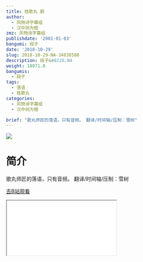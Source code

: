 ```yaml
---
title: 桂歌丸 鹤
author:
  - 风物诗字幕组
  - 汉中则为橙
zmz: 风物诗字幕组
publishdate: '2001-01-03'
bangumi: 段子
date: '2018-10-29'
slug: 2018-10-29-NA-34838580
description: 段子&#8226;NA
weight: 18971.0
bangumis:
  - 段子
tags:
  - 落语
  - 桂歌丸
categories:
  - 风物诗字幕组
  - 汉中则为橙

brief: "歌丸师匠的落语，只有音频。 翻译/时间轴/压制：雪树"
---
```

![](https://i.imgur.com/MxF8ktd.jpg)
# 简介  
歌丸师匠的落语，只有音频。
翻译/时间轴/压制：雪树  

[去B站观看](https://www.bilibili.com/video/av34838580/)
<div class ="resp-container"><iframe class="testiframe" src="//player.bilibili.com/player.html?aid=34838580"", scrolling="no", allowfullscreen="true" > </iframe></div> 
